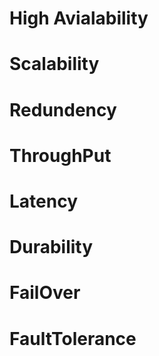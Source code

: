 # High Avialability
# Scalability
# Redundency
# ThroughPut
# Latency
# Durability
# FailOver
# FaultTolerance